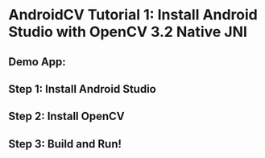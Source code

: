 # AndroidCV Tutorial 1: Install Android Studio with OpenCV 3.2 Native JNI

## Demo App:
## Step 1: Install Android Studio
## Step 2: Install OpenCV
## Step 3: Build and Run!
